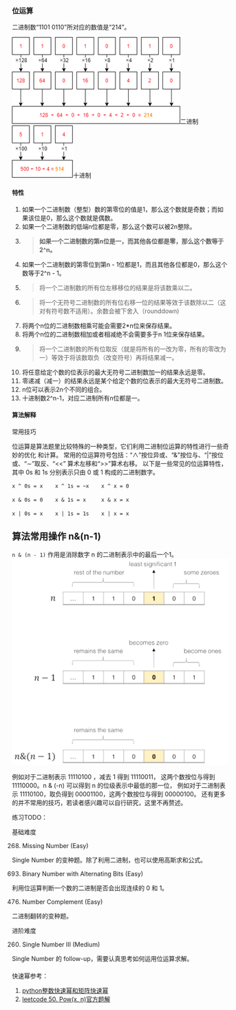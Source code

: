 ### 位运算
二进制数“1101 0110”所对应的数值是“214”。

![二进制](img.png)二进制
![十进制](img_1.png)十进制
#### 特性
1. 如果一个二进制数（整型）数的第零位的值是1，那么这个数就是奇数；而如果该位是0，那么这个数就是偶数。
2. 如果一个二进制数的低端n位都是零，那么这个数可以被2n整除。
3. >**如果一个二进制数的第n位是一，而其他各位都是零，那么这个数等于2^n。**
4. 如果一个二进制数的第零位到第n - 1位都是1，而且其他各位都是0，那么这个数等于2^n - 1。
5. >将一个二进制数的所有位左移移位的结果是将该数乘以二。
6. >将一个无符号二进制数的所有位右移一位的结果等效于该数除以二（这对有符号数不适用）。余数会被下舍入（rounddown)
7. 将两个n位的二进制数相乘可能会需要2*n位来保存结果。
8. 将两个n位的二进制数相加或者相减绝不会需要多于n 1位来保存结果。
9. >将一个二进制数的所有位取反（就是将所有的一改为零，所有的零改为一）等效于将该数取负（改变符号）再将结果减一。
10. 将任意给定个数的位表示的最大无符号二进制数加一的结果永远是零。
11. 零递减（减一）的结果永远是某个给定个数的位表示的最大无符号二进制数。
12. n位可以表示2n个不同的组合。
13. 十进制数2^n-1，对应二进制所有n位都是一。
#### 算法解释
常用技巧

位运算是算法题里比较特殊的一种类型，它们利用二进制位运算的特性进行一些奇妙的优化 和计算。
常用的位运算符号包括：“∧”按位异或、“&”按位与、“|”按位或、“∼”取反、“<<” 算术左移和“>>”算术右移。
以下是一些常见的位运算特性，其中 0s 和 1s 分别表示只由 0 或 1 构成的二进制数字。
```
x ^ 0s = x    x ^ 1s = ~x    x ^ x = 0

x & 0s = 0    x & 1s = x     x & x = x

x | 0s = x    x | 1s = 1s    x | x = x
```
## 算法常⽤操作 n&(n-1)
`n & (n - 1)` 作⽤是消除数字 n 的⼆进制表⽰中的最后⼀个1。
![img_2.png](img_2.png)

例如对于二进制表示 11110100 ，减去 1 得到 11110011，
这两个数按位与得到 11110000。n & (-n) 可以得到 n 的位级表示中最低的那一位，
例如对于二进制表示 11110100，取负得到 00001100，这两个数按位与得到 00000100。 
还有更多的并不常用的技巧，若读者感兴趣可以自行研究，这里不再赘述。

练习TODO：

基础难度

268. Missing Number (Easy)

Single Number 的变种题。除了利用二进制，也可以使用高斯求和公式。

693. Binary Number with Alternating Bits (Easy)

利用位运算判断一个数的二进制是否会出现连续的 0 和 1。

476. Number Complement (Easy)

二进制翻转的变种题。

进阶难度

260. Single Number III (Medium)

Single Number 的 follow-up，需要认真思考如何运用位运算求解。

####
快速幂参考：
1. [python整数快速幂和矩阵快速幂](https://blog.csdn.net/bianxia123456/article/details/105167294/)
2. [leetcode 50. Pow(x, n)官方题解](https://leetcode-cn.com/problems/powx-n/solution/powx-n-by-leetcode-solution/)